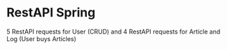 # RestAPI Spring
 5 RestAPI requests for User (CRUD) and 4 RestAPI requests for Article and Log (User buys Articles)
